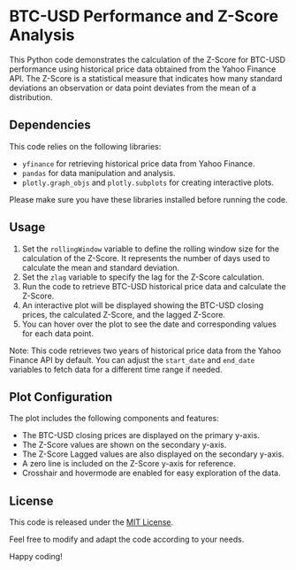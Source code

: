 
# BTC-USD Performance and Z-Score Analysis

This Python code demonstrates the calculation of the Z-Score for BTC-USD performance using historical price data obtained from the Yahoo Finance API. The Z-Score is a statistical measure that indicates how many standard deviations an observation or data point deviates from the mean of a distribution.


## Dependencies

This code relies on the following libraries:

- `yfinance` for retrieving historical price data from Yahoo Finance.
- `pandas` for data manipulation and analysis.
- `plotly.graph_objs` and `plotly.subplots` for creating interactive plots.

Please make sure you have these libraries installed before running the code.

## Usage

1. Set the `rollingWindow` variable to define the rolling window size for the calculation of the Z-Score. It represents the number of days used to calculate the mean and standard deviation.
2. Set the `zlag` variable to specify the lag for the Z-Score calculation.
3. Run the code to retrieve BTC-USD historical price data and calculate the Z-Score.
4. An interactive plot will be displayed showing the BTC-USD closing prices, the calculated Z-Score, and the lagged Z-Score.
5. You can hover over the plot to see the date and corresponding values for each data point.

Note: This code retrieves two years of historical price data from the Yahoo Finance API by default. You can adjust the `start_date` and `end_date` variables to fetch data for a different time range if needed.

## Plot Configuration

The plot includes the following components and features:

- The BTC-USD closing prices are displayed on the primary y-axis.
- The Z-Score values are shown on the secondary y-axis.
- The Z-Score Lagged values are also displayed on the secondary y-axis.
- A zero line is included on the Z-Score y-axis for reference.
- Crosshair and hovermode are enabled for easy exploration of the data.

## License

This code is released under the [MIT License](https://opensource.org/licenses/MIT).

Feel free to modify and adapt the code according to your needs.

Happy coding!
